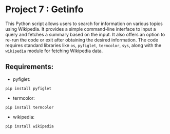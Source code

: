 # Project 7 : Getinfo

This Python script allows users to search for information on various topics using Wikipedia. It provides a simple command-line interface to input a query and fetches a summary based on the input. It also offers an option to re-run the code or exit after obtaining the desired information. The code requires standard libraries like `os`, `pyfiglet`, `termcolor`, `sys`, along with the `wikipedia` module for fetching Wikipedia data.

## Requirements:
* pyfiglet:
 ```
pip install pyfiglet
```
* termcolor:
```
pip install termcolor
```
* wikipedia:
```
pip install wikipedia
```

